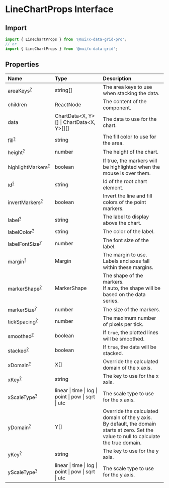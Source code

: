 # LineChartProps Interface

<p class="description"></p>

## Import

```js
import { LineChartProps } from '@mui/x-data-grid-pro';
// or
import { LineChartProps } from '@mui/x-data-grid';
```

## Properties

| Name                                                                                               | Type                                                                                | Description                                                                                                                                   |
| :------------------------------------------------------------------------------------------------- | :---------------------------------------------------------------------------------- | :-------------------------------------------------------------------------------------------------------------------------------------------- |
| <span class="prop-name optional">areaKeys<sup><abbr title="optional">?</abbr></sup></span>         | <span class="prop-type">string[]</span>                                             | The area keys to use when stacking the data.                                                                                                  |
| <span class="prop-name">children</span>                                                            | <span class="prop-type">ReactNode</span>                                            | The content of the component.                                                                                                                 |
| <span class="prop-name">data</span>                                                                | <span class="prop-type">ChartData&lt;X, Y&gt;[] \| ChartData&lt;X, Y&gt;[][]</span> | The data to use for the chart.                                                                                                                |
| <span class="prop-name optional">fill<sup><abbr title="optional">?</abbr></sup></span>             | <span class="prop-type">string</span>                                               | The fill color to use for the area.                                                                                                           |
| <span class="prop-name optional">height<sup><abbr title="optional">?</abbr></sup></span>           | <span class="prop-type">number</span>                                               | The height of the chart.                                                                                                                      |
| <span class="prop-name optional">highlightMarkers<sup><abbr title="optional">?</abbr></sup></span> | <span class="prop-type">boolean</span>                                              | If true, the markers will be highlighted when the mouse is over them.                                                                         |
| <span class="prop-name optional">id<sup><abbr title="optional">?</abbr></sup></span>               | <span class="prop-type">string</span>                                               | Id of the root chart element.                                                                                                                 |
| <span class="prop-name optional">invertMarkers<sup><abbr title="optional">?</abbr></sup></span>    | <span class="prop-type">boolean</span>                                              | Invert the line and fill colors of the point markers.                                                                                         |
| <span class="prop-name optional">label<sup><abbr title="optional">?</abbr></sup></span>            | <span class="prop-type">string</span>                                               | The label to display above the chart.                                                                                                         |
| <span class="prop-name optional">labelColor<sup><abbr title="optional">?</abbr></sup></span>       | <span class="prop-type">string</span>                                               | The color of the label.                                                                                                                       |
| <span class="prop-name optional">labelFontSize<sup><abbr title="optional">?</abbr></sup></span>    | <span class="prop-type">number</span>                                               | The font size of the label.                                                                                                                   |
| <span class="prop-name optional">margin<sup><abbr title="optional">?</abbr></sup></span>           | <span class="prop-type">Margin</span>                                               | The margin to use.<br />Labels and axes fall within these margins.                                                                            |
| <span class="prop-name optional">markerShape<sup><abbr title="optional">?</abbr></sup></span>      | <span class="prop-type">MarkerShape</span>                                          | The shape of the markers.<br />If auto, the shape will be based on the data series.                                                           |
| <span class="prop-name optional">markerSize<sup><abbr title="optional">?</abbr></sup></span>       | <span class="prop-type">number</span>                                               | The size of the markers.                                                                                                                      |
| <span class="prop-name optional">tickSpacing<sup><abbr title="optional">?</abbr></sup></span>      | <span class="prop-type">number</span>                                               | The maximum number of pixels per tick.                                                                                                        |
| <span class="prop-name optional">smoothed<sup><abbr title="optional">?</abbr></sup></span>         | <span class="prop-type">boolean</span>                                              | If `true`, the plotted lines will be smoothed.                                                                                                |
| <span class="prop-name optional">stacked<sup><abbr title="optional">?</abbr></sup></span>          | <span class="prop-type">boolean</span>                                              | If `true`, the data will be stacked.                                                                                                          |
| <span class="prop-name optional">xDomain<sup><abbr title="optional">?</abbr></sup></span>          | <span class="prop-type">X[]</span>                                                  | Override the calculated domain of the x axis.                                                                                                 |
| <span class="prop-name optional">xKey<sup><abbr title="optional">?</abbr></sup></span>             | <span class="prop-type">string</span>                                               | The key to use for the x axis.                                                                                                                |
| <span class="prop-name optional">xScaleType<sup><abbr title="optional">?</abbr></sup></span>       | <span class="prop-type">linear \| time \| log \| point \| pow \| sqrt \| utc</span> | The scale type to use for the x axis.                                                                                                         |
| <span class="prop-name optional">yDomain<sup><abbr title="optional">?</abbr></sup></span>          | <span class="prop-type">Y[]</span>                                                  | Override the calculated domain of the y axis.<br />By default, the domain starts at zero. Set the value to null to calculate the true domain. |
| <span class="prop-name optional">yKey<sup><abbr title="optional">?</abbr></sup></span>             | <span class="prop-type">string</span>                                               | The key to use for the y axis.                                                                                                                |
| <span class="prop-name optional">yScaleType<sup><abbr title="optional">?</abbr></sup></span>       | <span class="prop-type">linear \| time \| log \| point \| pow \| sqrt \| utc</span> | The scale type to use for the y axis.                                                                                                         |
